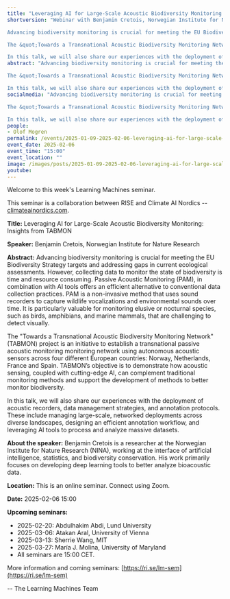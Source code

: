 ```yaml
---
title: "Leveraging AI for Large-Scale Acoustic Biodiversity Monitoring: Insights from TABMON"
shortversion: "Webinar with Benjamin Cretois, Norwegian Institute for Nature Research. 

Advancing biodiversity monitoring is crucial for meeting the EU Biodiversity Strategy targets and addressing gaps in current ecological assessments. However, collecting data to monitor the state of biodiversity is time and resource consuming. Passive Acoustic Monitoring (PAM), in combination with AI tools offers an efficient alternative to conventional data collection practices. PAM is a non-invasive method that uses sound recorders to capture wildlife vocalizations and environmental sounds over time. It is particularly valuable for monitoring elusive or nocturnal species, such as birds, amphibians, and marine mammals, that are challenging to detect visually.

The &quot;Towards a Transnational Acoustic Biodiversity Monitoring Network&quot; (TABMON) project is an initiative to establish a transnational passive acoustic monitoring monitoring network using autonomous acoustic sensors across four different European countries: Norway, Netherlands, France and Spain. TABMON’s objective is to demonstrate how acoustic sensing, coupled with cutting-edge AI, can complement traditional monitoring methods and support the development of methods to better monitor biodiversity.

In this talk, we will also share our experiences with the deployment of acoustic recorders, data management strategies, and annotation protocols. These include managing large-scale, networked deployments across diverse landscapes, designing an efficient annotation workflow, and leveraging AI tools to process and analyze massive datasets."
abstract: "Advancing biodiversity monitoring is crucial for meeting the EU Biodiversity Strategy targets and addressing gaps in current ecological assessments. However, collecting data to monitor the state of biodiversity is time and resource consuming. Passive Acoustic Monitoring (PAM), in combination with AI tools offers an efficient alternative to conventional data collection practices. PAM is a non-invasive method that uses sound recorders to capture wildlife vocalizations and environmental sounds over time. It is particularly valuable for monitoring elusive or nocturnal species, such as birds, amphibians, and marine mammals, that are challenging to detect visually.

The &quot;Towards a Transnational Acoustic Biodiversity Monitoring Network&quot; (TABMON) project is an initiative to establish a transnational passive acoustic monitoring monitoring network using autonomous acoustic sensors across four different European countries: Norway, Netherlands, France and Spain. TABMON’s objective is to demonstrate how acoustic sensing, coupled with cutting-edge AI, can complement traditional monitoring methods and support the development of methods to better monitor biodiversity.

In this talk, we will also share our experiences with the deployment of acoustic recorders, data management strategies, and annotation protocols. These include managing large-scale, networked deployments across diverse landscapes, designing an efficient annotation workflow, and leveraging AI tools to process and analyze massive datasets."
socialmedia: "Advancing biodiversity monitoring is crucial for meeting the EU Biodiversity Strategy targets and addressing gaps in current ecological assessments. However, collecting data to monitor the state of biodiversity is time and resource consuming. Passive Acoustic Monitoring (PAM), in combination with AI tools offers an efficient alternative to conventional data collection practices. PAM is a non-invasive method that uses sound recorders to capture wildlife vocalizations and environmental sounds over time. It is particularly valuable for monitoring elusive or nocturnal species, such as birds, amphibians, and marine mammals, that are challenging to detect visually.

The &quot;Towards a Transnational Acoustic Biodiversity Monitoring Network&quot; (TABMON) project is an initiative to establish a transnational passive acoustic monitoring monitoring network using autonomous acoustic sensors across four different European countries: Norway, Netherlands, France and Spain. TABMON’s objective is to demonstrate how acoustic sensing, coupled with cutting-edge AI, can complement traditional monitoring methods and support the development of methods to better monitor biodiversity.

In this talk, we will also share our experiences with the deployment of acoustic recorders, data management strategies, and annotation protocols. These include managing large-scale, networked deployments across diverse landscapes, designing an efficient annotation workflow, and leveraging AI tools to process and analyze massive datasets."
people:
- Olof Mogren
permalink: /events/2025-01-09-2025-02-06-leveraging-ai-for-large-scale-acoustic-biodiversity
event_date: 2025-02-06
event_time: "15:00"
event_location: ""
image: /images/posts/2025-01-09-2025-02-06-leveraging-ai-for-large-scale-acoustic-biodiversity.jpg
youtube: 
--- 
```

Welcome to this week's Learning Machines seminar.

This seminar is a collaboration between RISE and Climate AI Nordics -- [climateainordics.com](https://climateainordics.com/).

**Title:** Leveraging AI for Large-Scale Acoustic Biodiversity Monitoring: Insights from TABMON

**Speaker:** Benjamin Cretois, Norwegian Institute for Nature Research

**Abstract:** Advancing biodiversity monitoring is crucial for meeting the EU Biodiversity Strategy targets and addressing gaps in current ecological assessments. However, collecting data to monitor the state of biodiversity is time and resource consuming. Passive Acoustic Monitoring (PAM), in combination with AI tools offers an efficient alternative to conventional data collection practices. PAM is a non-invasive method that uses sound recorders to capture wildlife vocalizations and environmental sounds over time. It is particularly valuable for monitoring elusive or nocturnal species, such as birds, amphibians, and marine mammals, that are challenging to detect visually.

The &quot;Towards a Transnational Acoustic Biodiversity Monitoring Network&quot; (TABMON) project is an initiative to establish a transnational passive acoustic monitoring monitoring network using autonomous acoustic sensors across four different European countries: Norway, Netherlands, France and Spain. TABMON’s objective is to demonstrate how acoustic sensing, coupled with cutting-edge AI, can complement traditional monitoring methods and support the development of methods to better monitor biodiversity.

In this talk, we will also share our experiences with the deployment of acoustic recorders, data management strategies, and annotation protocols. These include managing large-scale, networked deployments across diverse landscapes, designing an efficient annotation workflow, and leveraging AI tools to process and analyze massive datasets.

**About the speaker:** Benjamin Cretois is a researcher at the Norwegian Institute for Nature Research (NINA), working at the interface of artificial intelligence, statistics, and biodiversity conservation. His work primarily focuses on developing deep learning tools to better analyze bioacoustic data.

**Location:** This is an online seminar. Connect using Zoom.

**Date:** 2025-02-06 15:00



**Upcoming seminars:**

* 2025-02-20: Abdulhakim Abdi, Lund University
* 2025-03-06: Atakan Aral, University of Vienna
* 2025-03-13: Sherrie Wang, MIT
* 2025-03-27: María J. Molina, University of Maryland
* All seminars are 15:00 CET.

More information and coming seminars: [https://ri.se/lm-sem](https://ri.se/lm-sem)

-- The Learning Machines Team

